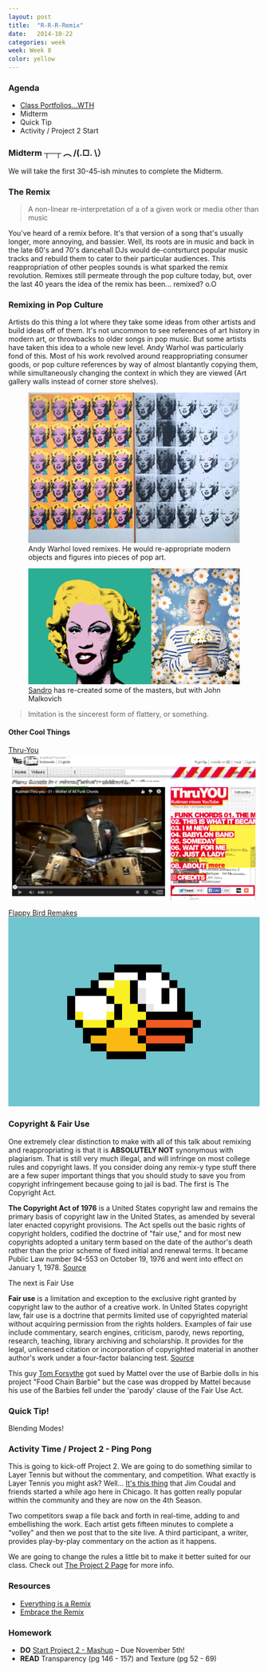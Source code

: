 ```yaml
---
layout: post
title:  "R-R-R-Remix"
date:   2014-10-22
categories: week
week: Week 8
color: yellow
---
```


### Agenda
- [Class Portfolios...WTH](https://docs.google.com/forms/d/1ZUAPdIwiwP-NG9e3ct6i9tJ0zbFOUtEEI0sLWW62d6Q/viewform)
- Midterm
- Quick Tip
- Activity / Project 2 Start

### Midterm ┬─┬﻿ ︵ /(.□. \）
We will take the first 30-45-ish minutes to complete the Midterm.

### The Remix

> A non-linear re-interpretation of a of a given work or media other than music

You've heard of a remix before. It's that version of a song that's usually longer, more annoying, and bassier. Well, its roots are in music and back in the late 60's and 70's dancehall DJs would de-contsrturct popular music tracks and rebuild them to cater to their particular audiences. This reappropriation of other peoples sounds is what sparked the remix revolution. Remixes still permeate through the pop culture today, but, over the last 40 years the idea of the remix has been... remixed? o.O

### Remixing in Pop Culture

Artists do this thing a lot where they take some ideas from other artists and build ideas off of them. It's not uncommon to see references of art history in modern art, or throwbacks to older songs in pop music. But some artists have taken this idea to a whole new level. Andy Warhol was particularly fond of this. Most of his work revolved around reappropriating consumer goods, or pop culture references by way of almost blantantly copying them, while simultaneously changing the context in which they are viewed (Art gallery walls instead of corner store shelves).

<figure>
  <img src="/images/week8/Marilyndiptych.jpg" />
  <figcaption>Andy Warhol loved remixes. He would re-appropriate modern objects and figures into pieces of pop art.</figcaption>
</figure>

<figure>
  <img src="/images/week8/remix-02.jpg" />
  <figcaption><a href="http://edelmangallery.com/exhibitions-and-projects/exhibition-pages/2014/sandro-miller-malkovich,-malkovich,-malkovich-homage-to-photographic-masters.html">Sandro</a> has re-created some of the masters, but with John Malkovich</figcaption>
</figure>

> Imitation is the sincerest form of flattery, or something.

#### Other Cool Things

[Thru-You](http://thru-you.com/)
![Thru-YOu](/images/week8/thruyou.png)

[Flappy Bird Remakes](https://www.youtube.com/watch?v=0OK3axoNrrA)
![Flappy](/images/week8/flappy.gif)



### Copyright & Fair Use
One extremely clear distinction to make with all of this talk about remixing and reappropriating is that it is **ABSOLUTELY NOT** synonymous with plagiarism. That is still very much illegal, and will infringe on most college rules and copyright laws. If you consider doing any remix-y type stuff there are a few super important things that you should study to save you from copyright infringement because going to jail is bad. The first is The Copyright Act.

<aside><strong>The Copyright Act of 1976</strong> is a United States copyright law and remains the primary basis of copyright law in the United States, as amended by several later enacted copyright provisions. The Act spells out the basic rights of copyright holders, codified the doctrine of "fair use," and for most new copyrights adopted a unitary term based on the date of the author's death rather than the prior scheme of fixed initial and renewal terms. It became Public Law number 94-553 on October 19, 1976 and went into effect on January 1, 1978. <a href="http://en.wikipedia.org/wiki/Copyright_Act_of_1976">Source</a></aside>

The next is Fair Use

<aside><strong>Fair use</strong> is a limitation and exception to the exclusive right granted by copyright law to the author of a creative work. In United States copyright law, fair use is a doctrine that permits limited use of copyrighted material without acquiring permission from the rights holders. Examples of fair use include commentary, search engines, criticism, parody, news reporting, research, teaching, library archiving and scholarship. It provides for the legal, unlicensed citation or incorporation of copyrighted material in another author's work under a four-factor balancing test. <a href="http://en.wikipedia.org/wiki/Fair_use">Source</a></aside>

This guy [Tom Forsythe](http://www.tomforsythe.com/) got sued by Mattel over the use of Barbie dolls in his project "Food Chain Barbie" but the case was dropped by Mattel because his use of the Barbies fell under the 'parody' clause of the Fair Use Act.


### Quick Tip!
Blending Modes!

### Activity Time / Project 2 - Ping Pong
This is going to kick-off Project 2. We are going to do something similar to Layer Tennis but without the commentary, and competition. What exactly is Layer Tennis you might ask? Well... [It's this thing](http://www.layertennis.com/) that Jim Coudal and friends started a while ago here in Chicago. It has gotten really popular within the community and they are now on the 4th Season.

<aside>Two competitors swap a file back and forth in real-time, adding to and embellishing the work. Each artist gets fifteen minutes to complete a “volley” and then we post that to the site live. A third participant, a writer, provides play-by-play commentary on the action as it happens.</aside>

We are going to change the rules a little bit to make it better suited for our class. Check out [The Project 2 Page](/projects/project-02/) for more info.

### Resources
- [Everything is a Remix](http://everythingisaremix.info/)
- [Embrace the Remix](http://www.ted.com/talks/kirby_ferguson_embrace_the_remix#t-556072)

### Homework
- **DO** [Start Project 2 - Mashup](/projects/project-02/) – Due November 5th!
- **READ** Transparency (pg 146 - 157) and Texture (pg 52 - 69)
